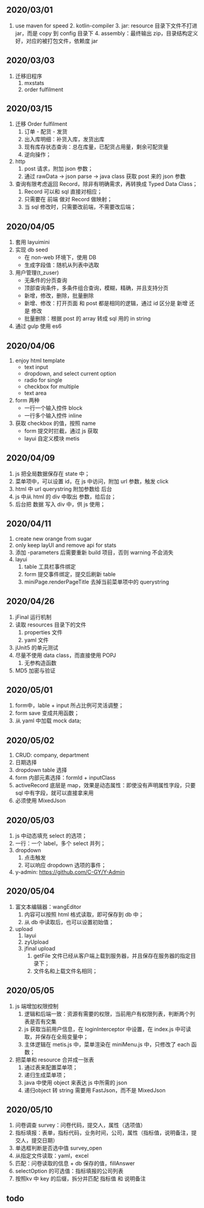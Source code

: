## 2020/03/01
1. use maven for speed 
    2. kotlin-compiler 
    3. jar: resource 目录下文件不打进 jar，而是 copy 到 config 目录下 
    4. assembly：最终输出 zip，目录结构定义好，对应的被打包文件，依赖度 jar
    
## 2020/03/03
1. 迁移旧程序
    1. mxstats
    2. order fulfilment
    
## 2020/03/15
1. 迁移 Order fulfilment
    1. 订单 - 配货 - 发货
    2. 出入库明细：补货入库，发货出库
    3. 现有库存状态查询：总在库量，已配货占用量，剩余可配货量
    4. 逆向操作；
2. http
    1. post 请求，附加 json 参数；
    2. 通过 rawData -> json parse -> java class 获取 post 来的 json 参数
3. 查询有限考虑返回 Record，除非有明确需求，再转换成 Typed Data Class；
    1. Record 可以和 sql 直接对相应；
    2. 只需要在 前端 做对 Record 做映射；
    3. 当 sql 修改时，只需要改前端，不需要改后端；    

## 2020/04/05
1. 套用 layuimini
2. 实现 db seed
    + 在 non-web 环境下，使用 DB
    + 生成字段值：随机从列表中选取
3. 用户管理(t_zuser) 
    + 无条件的分页查询
    + 顶部查询条件，多条件组合查询，模糊，精确，并且支持分页
    + 新增，修改，删除，批量删除
    + 新增、修改：打开页面 和 post 都是相同的逻辑，通过 id 区分是 新增 还是 修改
    + 批量删除：根据 post 的 array 转成 sql 用的 in string    
4. 通过 gulp 使用 es6

## 2020/04/06
1. enjoy html template 
    + text input
    + dropdown, and select current option
    + radio for single 
    + checkbox for multiple
    + text area
2. form 两种
    + 一行一个输入控件 block
    + 一行多个输入控件 inline    
3. 获取 checkbox 的值，按照 name
    + form 提交时拦截，通过 js 获取
    + layui 自定义模块 metis    
     
## 2020/04/09
1. js 把全局数据保存在 state 中；
2. 菜单项中，可以设置 id，在 js 中访问，附加 url 参数，触发 click
3. html 中 url querystring 附加参数给 后台
4. js 中从 html 的 div 中取出 参数，给后台；
5. 后台把 数据 写入 div 中，供 js 使用；
    
    
## 2020/04/11
1. create new orange from sugar
2. only keep layUI and remove api for stats
3. 添加 -parameters 后需要重新 build 项目，否则 warning 不会消失
4. layui 
    1. table 工具栏事件绑定
    2. form 提交事件绑定，提交后刷新 table
    3. miniPage.renderPageTitle 去掉当前菜单项中的 querystring
    
## 2020/04/26
1. jFinal 运行机制
2. 读取 resources 目录下的文件
    1. properties 文件
    2. yaml 文件
3. jUnit5 的单元测试
4. 尽量不使用 data class，而直接使用 POPJ
    1. 无参构造函数
5. MD5 加密与验证        
    
##  2020/05/01
1. form中，lable + input 所占比例可灵活调整；
2. form save 变成共用函数；
3. 从 yaml 中加载 mock data; 
    
    
##  2020/05/02
1. CRUD: company, department
2. 日期选择
3. dropdown table 选择
4. form 内部元素选择：formId + inputClass  
5. activeRecord 底层是 map，效果是动态属性：即使没有声明属性字段，只要 sql 中有字段，就可以直接拿来用  
6. 必须使用 MixedJson
    
##  2020/05/03
1. js 中动态填充 select 的选项；
2. 一行：一个 label，多个 select 并列；
3. dropdown
    1. 点击触发
    2. 可以响应 dropdown 选项的事件；
4. y-admin: https://github.com/C-GY/Y-Admin      


##  2020/05/04
1. 富文本编辑器：wangEditor
    1. 内容可以按照 html 格式读取，即可保存到 db 中；
    2. 从 db 中读取后，也可以设置初始值；
2. upload
    1. layui
    2. zyUpload
    3. jfinal upload 
        1. getFile 文件已经从客户端上载到服务器，并且保存在服务器的指定目录下；
        2. 文件名和上载文件名相同；    

##  2020/05/05
1. js 端增加权限控制
    1. 逻辑和后端一致：资源有需要的权限，当前用户有权限列表，判断两个列表是否有交集
    2. js 获取当前用户信息，在 loginInterceptor 中设置，在 index.js 中可读取，并保存在全局变量中；
    3. 主体逻辑在 metis.js 中，菜单渲染在 miniMenu.js 中，只修改了 each 函数；
2. 把菜单和 resource 合并成一张表
    1. 通过表来配置菜单项；
    2. 递归生成菜单项；
    3. java 中使用 object 来表达 js 中所需的 json
    4. 递归object 转 string 需要用 FastJson，而不是 MixedJson      
    
    
##  2020/05/10
1. 问卷调查 survey：问卷代码，提交人，属性（选项值）
2. 指标填报：表单，指标代码，业务时间，公司，属性（指标值，说明备注，提交人，提交日期）
3. 单选框判断是否选中值 survey_open
4. 从指定文件读取：yaml，excel
5. 匹配：问卷读取的信息 + db 保存的值，fillAnswer
6. selectOption 的可选值：指标填报的公司列表
7. 按照kv 中 key 的后缀，拆分并匹配 指标值 和 说明备注   
    
## todo 
    


